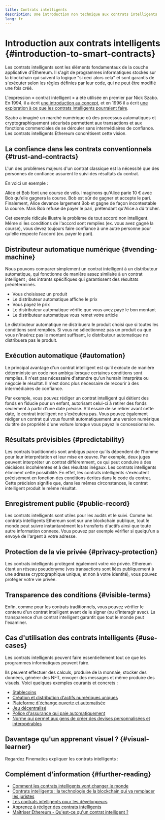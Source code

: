 ```yaml
---
title: Contrats intelligents
description: Une introduction non technique aux contrats intelligents
lang: fr
---
```


# Introduction aux contrats intelligents \{#introduction-to-smart-contracts}

Les contrats intelligents sont les éléments fondamentaux de la couche applicative d'Ethereum. Il s'agit de programmes informatiques stockés sur la blockchain qui suivent la logique "si ceci alors cela" et sont garantis de s'exécuter selon les règles définies par leur code, qui ne peut être modifié une fois créé.

L'expression « contrat intelligent » a été utilisée en premier par Nick Szabo. En 1994, il a écrit [une introduction au concept](https://www.fon.hum.uva.nl/rob/Courses/InformationInSpeech/CDROM/Literature/LOTwinterschool2006/szabo.best.vwh.net/smart.contracts.html), et en 1996 il a écrit [une exploration à ce que les contrats intelligents pourraient faire](https://www.fon.hum.uva.nl/rob/Courses/InformationInSpeech/CDROM/Literature/LOTwinterschool2006/szabo.best.vwh.net/smart_contracts_2.html).

Szabo a imaginé un marché numérique où des processus automatiques et cryptographiquement sécurisés permettent aux transactions et aux fonctions commerciales de se dérouler sans intermédiaires de confiance. Les contrats intelligents Ethereum concrétisent cette vision.

## La confiance dans les contrats conventionnels \{#trust-and-contracts}

L'un des problèmes majeurs d'un contrat classique est la nécessité que des personnes de confiance assurent le suivi des résultats du contrat.

En voici un exemple :

Alice et Bob font une course de vélo. Imaginons qu'Alice parie 10 € avec Bob qu'elle gagnera la course. Bob est sûr de gagner et accepte le pari. Finalement, Alice devance largement Bob et gagne de façon incontestable la course. Mais Bob refuse de payer le pari, prétendant qu'Alice a dû tricher.

Cet exemple ridicule illustre le problème de tout accord non intelligent. Même si les conditions de l'accord sont remplies (ex. vous avez gagné la course), vous devez toujours faire confiance à une autre personne pour qu'elle respecte l'accord (ex. payer le pari).

## Distributeur automatique numérique \{#vending-machine}

Nous pouvons comparer simplement un contrat intelligent à un distributeur automatique, qui fonctionne de manière assez similaire à un contrat intelligent ; des intrants spécifiques qui garantissent des résultats prédéterminés.

- Vous choisissez un produit
- Le distributeur automatique affiche le prix
- Vous payez le prix
- Le distributeur automatique vérifie que vous avez payé le bon montant
- Le distributeur automatique vous remet votre article

Le distributeur automatique ne distribuera le produit choisi que si toutes les conditions sont remplies. Si vous ne sélectionnez pas un produit ou que vous n'insérez pas le montant suffisant, le distributeur automatique ne distribuera pas le produit.

## Exécution automatique \{#automation}

Le principal avantage d'un contrat intelligent est qu'il exécute de manière déterministe un code non ambigu lorsque certaines conditions sont remplies. Il n'est pas nécessaire d'attendre qu'un humain interprète ou négocie le résultat. Il n'est donc plus nécessaire de recourir à des intermédiaires de confiance.

Par exemple, vous pouvez rédiger un contrat intelligent qui détient des fonds en fiducie pour un enfant, autorisant celui-ci à retirer des fonds seulement à partir d'une date précise. S'il essaie de se retirer avant cette date, le contrat intelligent ne s'exécutera pas. Vous pouvez également rédiger un contrat qui vous fournit automatiquement une version numérique du titre de propriété d'une voiture lorsque vous payez le concessionnaire.

## Résultats prévisibles \{#predictability}

Les contrats traditionnels sont ambigus parce qu'ils dépendent de l'homme pour leur interprétation et leur mise en œuvre. Par exemple, deux juges peuvent interpréter un contrat différemment, ce qui peut conduire à des décisions incohérentes et à des résultats inégaux. Les contrats intelligents éliminent cette possibilité. En effet, les contrats intelligents s'exécutent précisément en fonction des conditions écrites dans le code du contrat. Cette précision signifie que, dans les mêmes circonstances, le contrat intelligent produit le même résultat.

## Enregistrement public \{#public-record}

Les contrats intelligents sont utiles pour les audits et le suivi. Comme les contrats intelligents Ethereum sont sur une blockchain publique, tout le monde peut suivre instantanément les transferts d'actifs ainsi que toute autre information connexe. Vous pouvez par exemple vérifier si quelqu'un a envoyé de l'argent à votre adresse.

## Protection de la vie privée \{#privacy-protection}

Les contrats intelligents protègent également votre vie privée. Ethereum étant un réseau pseudonyme (vos transactions sont liées publiquement à une adresse cryptographique unique, et non à votre identité), vous pouvez protéger votre vie privée.

## Transparence des conditions \{#visible-terms}

Enfin, comme pour les contrats traditionnels, vous pouvez vérifier le contenu d'un contrat intelligent avant de le signer (ou d'interagir avec). La transparence d'un contrat intelligent garantit que tout le monde peut l'examiner.

## Cas d'utilisation des contrats intelligents \{#use-cases}

Les contrats intelligents peuvent faire essentiellement tout ce que les programmes informatiques peuvent faire.

Ils peuvent effectuer des calculs, produire de la monnaie, stocker des données, générer des NFT, envoyer des messages et même produire des visuels. Voici quelques exemples courants et concrets :

- [Stablecoins](/stablecoins/)
- [Création et distribution d'actifs numériques uniques](/nft/)
- [Plateforme d'échange ouverte et automatisée](/get-eth/#dex)
- [Jeu décentralisé](/dapps/?category=gaming)
- [Police d'assurance qui paie automatiquement](https://etherisc.com/)
- [Norme qui permet aux gens de créer des devises personnalisées et interopérables](/developers/docs/standards/tokens/)

## Davantage qu'un apprenant visuel ? \{#visual-learner}

Regardez Finematics expliquer les contrats intelligents :

<YouTube id="pWGLtjG-F5c" />

## Complément d'information \{#further-reading}

- [Comment les contrats intelligents vont changer le monde](https://www.youtube.com/watch?v=pA6CGuXEKtQ)
- [Contrats intelligents : la technologie de la blockchain qui va remplacer les juristes](https://blockgeeks.com/guides/smart-contracts/)
- [Les contrats intelligents pour les développeurs](/developers/docs/smart-contracts/)
- [Apprenez à rédiger des contrats intelligents](/developers/learning-tools/)
- [Maîtriser Ethereum - Qu'est-ce qu'un contrat intelligent ?](https://github.com/ethereumbook/ethereumbook/blob/develop/07smart-contracts-solidity.asciidoc#what-is-a-smart-contract)
